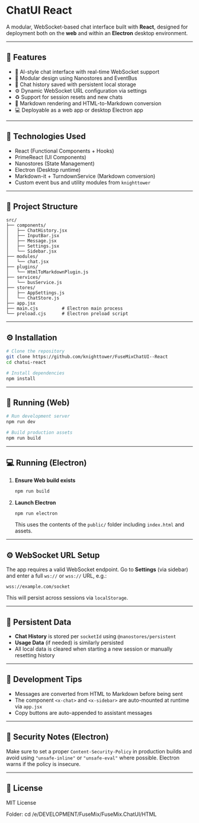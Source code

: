 # ChatUI React

A modular, WebSocket-based chat interface built with **React**, designed for deployment both on the **web** and within an **Electron** desktop environment.

---

## 🚀 Features

* 🧠 AI-style chat interface with real-time WebSocket support
* 🧹 Modular design using Nanostores and EventBus
* 💬 Chat history saved with persistent local storage
* ⚙️ Dynamic WebSocket URL configuration via settings
* ♻️ Support for session resets and new chats
* 📝 Markdown rendering and HTML-to-Markdown conversion
* 💻 Deployable as a web app or desktop Electron app

---

## 💠 Technologies Used

* React (Functional Components + Hooks)
* PrimeReact (UI Components)
* Nanostores (State Management)
* Electron (Desktop runtime)
* Markdown-it + TurndownService (Markdown conversion)
* Custom event bus and utility modules from `knighttower`

---

## 📆 Project Structure

```
src/
├── components/
│   ├── ChatHistory.jsx
│   ├── InputBar.jsx
│   ├── Message.jsx
│   ├── Settings.jsx
│   └── Sidebar.jsx
├── modules/
│   └── chat.jsx
├── plugins/
│   └── HtmlToMarkdownPlugin.js
├── services/
│   └── busService.js
├── stores/
│   ├── AppSettings.js
│   └── ChatStore.js
├── app.jsx
├── main.cjs         # Electron main process
└── preload.cjs      # Electron preload script
```

---

## ⚙️ Installation

```bash
# Clone the repository
git clone https://github.com/knighttower/FuseMixChatUI--React
cd chatui-react

# Install dependencies
npm install
```

---

## 🚀 Running (Web)

```bash
# Run development server
npm run dev

# Build production assets
npm run build
```

---

## 💻 Running (Electron)

1. **Ensure Web build exists**

   ```bash
   npm run build
   ```

2. **Launch Electron**

   ```bash
   npm run electron
   ```

   This uses the contents of the `public/` folder including `index.html` and assets.

---

## ⚙️ WebSocket URL Setup

The app requires a valid WebSocket endpoint. Go to **Settings** (via sidebar) and enter a full `ws://` or `wss://` URL, e.g.:

```
wss://example.com/socket
```

This will persist across sessions via `localStorage`.

---

## 📂 Persistent Data

* **Chat History** is stored per `socketId` using `@nanostores/persistent`
* **Usage Data** (if needed) is similarly persisted
* All local data is cleared when starting a new session or manually resetting history

---

## 🔮 Development Tips

* Messages are converted from HTML to Markdown before being sent
* The component `<x-chat>` and `<x-sidebar>` are auto-mounted at runtime via `app.jsx`
* Copy buttons are auto-appended to assistant messages

---

## 🔐 Security Notes (Electron)

Make sure to set a proper `Content-Security-Policy` in production builds and avoid using `"unsafe-inline"` or `"unsafe-eval"` where possible. Electron warns if the policy is insecure.

---

## 📄 License

MIT License 


Folder: cd /e/DEVELOPMENT/FuseMix/FuseMix.ChatUI/HTML
